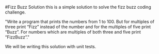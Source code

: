 #Fizz Buzz Solution
this is a simple solution to solve the fizz buzz coding challenge.

"Write a program that prints the numbers from 1 to 100. But for 
multiples of three print “Fizz” instead of the number and for the 
multiples of five print “Buzz”. For numbers which are multiples 
of both three and five print “FizzBuzz”."

We will be writing this solution with unit tests.